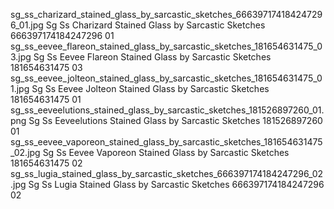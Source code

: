 sg_ss_charizard_stained_glass_by_sarcastic_sketches_666397174184247296_01.jpg Sg Ss Charizard Stained Glass by Sarcastic Sketches 666397174184247296 01
sg_ss_eevee_flareon_stained_glass_by_sarcastic_sketches_181654631475_03.jpg Sg Ss Eevee Flareon Stained Glass by Sarcastic Sketches 181654631475 03
sg_ss_eevee_jolteon_stained_glass_by_sarcastic_sketches_181654631475_01.jpg Sg Ss Eevee Jolteon Stained Glass by Sarcastic Sketches 181654631475 01
sg_ss_eeveelutions_stained_glass_by_sarcastic_sketches_181526897260_01.png Sg Ss Eeveelutions Stained Glass by Sarcastic Sketches 181526897260 01
sg_ss_eevee_vaporeon_stained_glass_by_sarcastic_sketches_181654631475_02.jpg Sg Ss Eevee Vaporeon Stained Glass by Sarcastic Sketches 181654631475 02
sg_ss_lugia_stained_glass_by_sarcastic_sketches_666397174184247296_02.jpg Sg Ss Lugia Stained Glass by Sarcastic Sketches 666397174184247296 02
